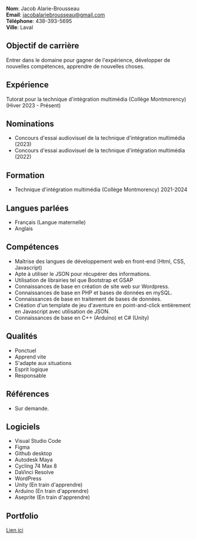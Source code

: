 **Nom**: Jacob Alarie-Brousseau <br>
**Email**: jacobalariebrousseau@gmail.com <br>
**Téléphone**: 438-393-5695 <br>
**Ville**: Laval

## Objectif de carrière

Entrer dans le domaine pour gagner de l'expérience, développer de nouvelles compétences, apprendre de nouvelles choses.

## Expérience

Tutorat pour la technique d'intégration multimédia (Collège Montmorency) (Hiver 2023 - Présent)

## Nominations

- Concours d'essai audiovisuel de la technique d'intégration multimédia (2023)
- Concours d'essai audiovisuel de la technique d'intégration multimédia (2022)

## Formation

- Technique d'intégration multimédia (Collège Montmorency) 2021-2024

## Langues parlées

- Français (Langue maternelle)
- Anglais

## Compétences

- Maîtrise des langues de développement web en front-end (Html, CSS, Javascript)
- Apte à utiliser le JSON pour récupérer des informations.
- Utilisation de librairies tel que Bootstrap et GSAP
- Connaissances de base en création de site web sur Wordpress.
- Connaissances de base en PHP et bases de données en mySQL.
- Connaissances de base en traitement de bases de données.
- Création d'un template de jeu d'aventure en point-and-click entièrement en Javascript avec utilisation de JSON.
- Connaissances de base en C++ (Arduino) et C# (Unity)

## Qualités

- Ponctuel
- Apprend vite
- S'adapte aux situations
- Esprit logique
- Responsable

## Références

- Sur demande.
 
## Logiciels

- Visual Studio Code
- Figma
- Github desktop
- Autodesk Maya
- Cycling 74 Max 8
- DaVinci Resolve
- WordPress
- Unity (En train d'apprendre)
- Arduino (En train d'apprendre)
- Aseprite (En train d'apprendre)

## Portfolio

[Lien ici](https://externalsip.github.io/portfolio/)



